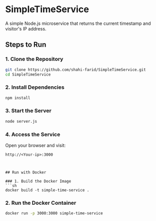 # SimpleTimeService

A simple Node.js microservice that returns the current timestamp and visitor's IP address.

## Steps to Run

### 1. Clone the Repository
```sh
git clone https://github.com/shahi-farid/SimpleTimeService.git
cd SimpleTimeService
```

### 2. Install Dependencies
```sh
npm install
```

### 3. Start the Server
```sh
node server.js
```

### 4. Access the Service
Open your browser and visit:
```
http://<Your-ip>:3000



## Run with Docker

### 1. Build the Docker Image
```sh
docker build -t simple-time-service .
```

### 2. Run the Docker Container
```sh
docker run -p 3000:3000 simple-time-service
```
